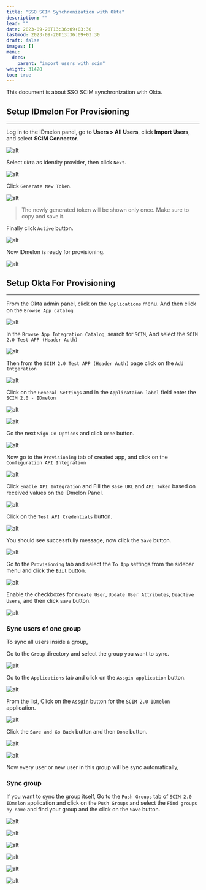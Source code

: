 ```yaml
---
title: "SSO SCIM Synchronization with Okta"
description: ""
lead: ""
date: 2023-09-20T13:36:09+03:30
lastmod: 2023-09-20T13:36:09+03:30
draft: false
images: []
menu:
  docs:
    parent: "import_users_with_scim"
weight: 31420
toc: true
---
```


This document is about SSO SCIM synchronization with Okta.

## Setup IDmelon For Provisioning
---

Log in to the IDmelon panel, go to **Users > All Users**, click **Import Users**, and select **SCIM Connector**.

![alt](/images/vendor/scim/okta/panel_01.png)

Select `Okta` as identity provider, then click `Next`.

![alt](/images/vendor/scim/okta/panel_02.png)

Click `Generate New Token`.

![alt](/images/vendor/scim/okta/panel_03.png)

> The newly generated token will be shown only once. Make sure to copy and save it.


Finally click `Active` button.

![alt](/images/vendor/scim/okta/panel_04.png)

Now IDmelon is ready for provisioning.

![alt](/images/vendor/scim/okta/panel_05.png)

## Setup Okta For Provisioning
---

From the Okta admin panel, click on the `Applications` menu. And then click on the `Browse App catalog`

![alt](/images/vendor/scim/okta/01.png)

In the `Browse App Integration Catalog`, search for `SCIM`, And select the `SCIM 2.0 Test APP (Header Auth)`

![alt](/images/vendor/scim/okta/02.png)

Then from the `SCIM 2.0 Test APP (Header Auth)` page click on the `Add Intgeration`

![alt](/images/vendor/scim/okta/03.png)

Click on the `General Settings` and in the `Applicataion label` field enter the `SCIM 2.0 - IDmelon`

![alt](/images/vendor/scim/okta/04.png)

![alt](/images/vendor/scim/okta/05.png)

Go the next `Sign-On Options` and click `Done` button.

![alt](/images/vendor/scim/okta/06.png)

Now go to the `Provisioning` tab of created app, and click on the `Configuration API Integration`

![alt](/images/vendor/scim/okta/08.png)

Click `Enable API Integration` and Fill the `Base URL` and `API Token` based on received values on the IDmelon Panel.

![alt](/images/vendor/scim/okta/09.png)

Click on the `Test API Credentials` button.

![alt](/images/vendor/scim/okta/10.png)

You should see successfully message, now click the `Save` button.

![alt](/images/vendor/scim/okta/11.png)

Go to the `Provisioning` tab and select the `To App` settings from the sidebar menu and click the `Edit` button.

![alt](/images/vendor/scim/okta/13.png)

Enable the checkboxes for `Create User`, `Update User Attributes`, `Deactive Users`, and then click `save` button.

![alt](/images/vendor/scim/okta/14.png)

### Sync users of one group

To sync all users inside a group,

Go to the `Group` directory and select the group you want to sync.

![alt](/images/vendor/scim/okta/15.png)

Go to the `Applications` tab and click on the `Assgin application` button.

![alt](/images/vendor/scim/okta/16.png)

From the list, Click on the `Assgin` button for the `SCIM 2.0 IDmelon` application.

![alt](/images/vendor/scim/okta/17.png)

Click the `Save and Go Back` button and then `Done` button.

![alt](/images/vendor/scim/okta/18.png)

![alt](/images/vendor/scim/okta/19.png)

Now every user or new user in this group will be sync automatically,

### Sync group

If you want to sync the group itself, Go to the `Push Groups` tab of `SCIM 2.0 IDmelon` application and click on the `Push Groups` and select the `Find groups by name` and find your group and the click on the `Save` button.

![alt](/images/vendor/scim/okta/20.png)

![alt](/images/vendor/scim/okta/21.png)

![alt](/images/vendor/scim/okta/22.png)

![alt](/images/vendor/scim/okta/23.png)

![alt](/images/vendor/scim/okta/24.png)

![alt](/images/vendor/scim/okta/25.png)
